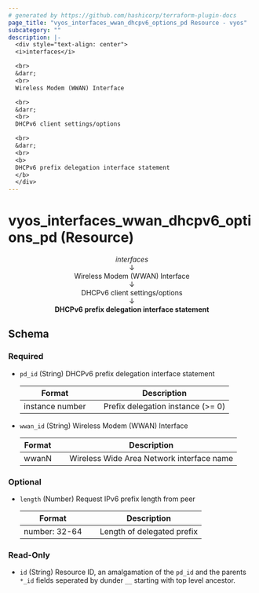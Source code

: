 ```yaml
---
# generated by https://github.com/hashicorp/terraform-plugin-docs
page_title: "vyos_interfaces_wwan_dhcpv6_options_pd Resource - vyos"
subcategory: ""
description: |-
  <div style="text-align: center">
  <i>interfaces</i>

  <br>
  &darr;
  <br>
  Wireless Modem (WWAN) Interface

  <br>
  &darr;
  <br>
  DHCPv6 client settings/options

  <br>
  &darr;
  <br>
  <b>
  DHCPv6 prefix delegation interface statement
  </b>
  </div>
---
```


# vyos_interfaces_wwan_dhcpv6_options_pd (Resource)

<div style="text-align: center">
<i>interfaces</i>

<br>
&darr;
<br>
Wireless Modem (WWAN) Interface

<br>
&darr;
<br>
DHCPv6 client settings/options

<br>
&darr;
<br>
<b>
DHCPv6 prefix delegation interface statement
</b>
</div>



<!-- schema generated by tfplugindocs -->
## Schema

### Required

- `pd_id` (String) DHCPv6 prefix delegation interface statement

    |  Format &emsp; | Description  |
    |----------|---------------|
    |  instance number  &emsp; |  Prefix delegation instance (>= 0)  |
- `wwan_id` (String) Wireless Modem (WWAN) Interface

    |  Format &emsp; | Description  |
    |----------|---------------|
    |  wwanN  &emsp; |  Wireless Wide Area Network interface name  |

### Optional

- `length` (Number) Request IPv6 prefix length from peer

    |  Format &emsp; | Description  |
    |----------|---------------|
    |  number: 32-64  &emsp; |  Length of delegated prefix  |

### Read-Only

- `id` (String) Resource ID, an amalgamation of the `pd_id` and the parents `*_id` fields seperated by dunder `__` starting with top level ancestor.
